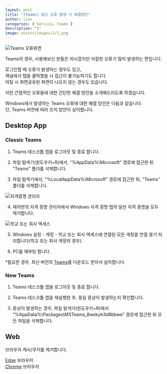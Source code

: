 ```yaml
---
layout: post
title: "[Teams] 팀즈 오류 발생 시 해결방안"
author: sion
categories: [ Service, Teams ]
description: "1"
image: assets/images/1/1.png
---
```


<img src="{{site.baseurl}}/assets/images/1/2.PNG" title="Teams 오류화면">

Teams의 경우, 사용해보신 분들은 아시겠지만 자잘한 오류가 많이 발생하는 편입니다.
  
로그인할 때 오류가 발생하는 경우도 있고,  
채널에서 탭을 클릭했을 시 접근이 불가능하기도 합니다.  
미팅 시 화면공유된 화면이 나오지 않는 경우도 있습니다.

이런 간헐적인 오류들에 대한 간단한 해결 방안을 소개해드리도록 하겠습니다.

Windows에서 발생하는 Teams 오류에 대한 해결 방안은 다음과 같습니다.  
단, Teams 버전에 따라 조치 방안이 상이합니다.

## Desktop App

### Classic Teams

1. Teams 데스크톱 앱을 로그아웃 및 종료 합니다.

2. 파일 탐색기(윈도우키+R)에서, "%AppData%\Microsoft" 경로에 접근한 뒤 "Teams" 폴더를 삭제합니다.

3. 파일 탐색기에서, "%LocalAppData%\Microsoft" 경로에 접근한 뒤, "Teams" 폴더를 삭제합니다.

<img src="{{site.baseurl}}/assets/images/1/3.gif" title="자격증명 관리자">

4. 제어판의 자격 증명 관리자에서 Windows 자격 증명 탭의 일반 자격 증명을 모두 제거합니다.

<img src="{{site.baseurl}}/assets/images/1/4.gif" title="학교 또는 회사 액세스">

5. Windows 설정 - 계정 - 학교 또는 회사 액세스에 연결된 모든 계정을 연결 끊기 처리합니다(학교 또는 회사 계정의 경우).

6. PC를 재부팅 합니다.

*필요한 경우, 최신 버전의 [Teams]를 다운로드 받아서 설치합니다.  

### New Teams

1. Teams 데스크톱 앱을 로그아웃 및 종료 합니다.

2. Teams 데스크톱 앱을 재실행한 후, 동일 증상이 발생하는지 확인합니다.

3. 증상이 발생하는 경우, 파일 탐색기(윈도우키+R)에서 "%AppData%\Packages\MSTeams_8wekyb3d8bbwe" 경로에 접근한 뒤 모든 파일을 삭제합니다.

## Web

브라우저 캐시/쿠키를 제거합니다.

[Edge] 브라우저  
[Chrome] 브라우저  


[Teams]: ("https://teams.microsoft.com/download")
[Edge]: ("https://support.microsoft.com/ko-kr/microsoft-edge/microsoft-edge%EC%97%90%EC%84%9C-%EC%BF%A0%ED%82%A4-%EC%82%AD%EC%A0%9C-63947406-40ac-c3b8-57b9-2a946a29ae09")
[Chrome]: ("https://support.google.com/accounts/answer/32050?hl=ko&co=GENIE.Platform%3DDesktop")

